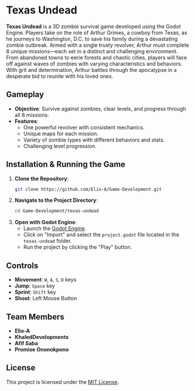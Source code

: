# Texas Undead

**Texas Undead** is a 3D zombie survival game developed using the Godot Engine. Players take on the role of Arthur Grimes, a cowboy from Texas, as he journeys to Washington, D.C. to save his family during a devastating zombie outbreak. Armed with a single trusty revolver, Arthur must complete 8 unique missions—each set in a distinct and challenging environment. From abandoned towns to eerie forests and chaotic cities, players will face off against waves of zombies with varying characteristics and behaviors. With grit and determination, Arthur battles through the apocalypse in a desperate bid to reunite with his loved ones.

## Gameplay

- **Objective**: Survive against zombies, clear levels, and progress through all 8 missions.
- **Features**:
   - One powerful revolver with consistent mechanics.
   - Unique maps for each mission.
   - Variety of zombie types with different behaviors and stats.
   - Challenging level progression.

## Installation & Running the Game

1. **Clone the Repository**:
   ```bash
   git clone https://github.com/Elio-A/Game-Development.git
   ```
2. **Navigate to the Project Directory**:
   ```bash
   cd Game-Development/texas-undead
   ```
3. **Open with Godot Engine**:
   - Launch the [Godot Engine](https://godotengine.org/).
   - Click on "Import" and select the `project.godot` file located in the `texas-undead` folder.
   - Run the project by clicking the "Play" button.

## Controls
- **Movement**: `W`, `A`, `S`, `D` keys  
- **Jump**: `Space` key
- **Sprint**: `Shift` key
- **Shoot**: Left Mouse Button  
 

## Team Members

- **Elio-A**  
- **KhaledDevelopments**  
- **Afif Saba**  
- **Promise Ononokpono**  

## License

This project is licensed under the [MIT License](LICENSE).
